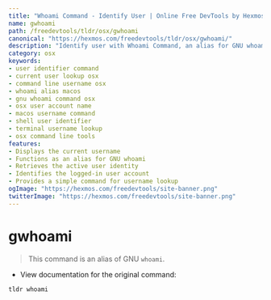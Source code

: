 ```yaml
---
title: "Whoami Command - Identify User | Online Free DevTools by Hexmos"
name: gwhoami
path: /freedevtools/tldr/osx/gwhoami
canonical: "https://hexmos.com/freedevtools/tldr/osx/gwhoami/"
description: "Identify user with Whoami Command, an alias for GNU whoami. Quickly determine the current user on macOS. Free online tool, no registration required."
category: osx
keywords:
- user identifier command
- current user lookup osx
- command line username osx
- whoami alias macos
- gnu whoami command osx
- osx user account name
- macos username command
- shell user identifier
- terminal username lookup
- osx command line tools
features:
- Displays the current username
- Functions as an alias for GNU whoami
- Retrieves the active user identity
- Identifies the logged-in user account
- Provides a simple command for username lookup
ogImage: "https://hexmos.com/freedevtools/site-banner.png"
twitterImage: "https://hexmos.com/freedevtools/site-banner.png"
---
```


# gwhoami

> This command is an alias of GNU `whoami`.

- View documentation for the original command:

`tldr whoami`
